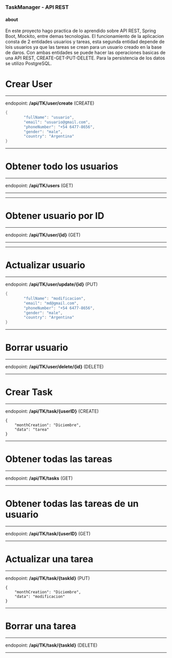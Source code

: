 ### TaskManager - API REST

#### about
En este proyecto hago practica de lo aprendido sobre API REST, Spring Boot, Mockito, entre demas tecnologias.
El funcionamiento de la aplicacion consta de 2 entidades usuarios y tareas, esta segunda entidad depende de lois usuarios ya que las tareas se crean para un usuario creado en la base de daros. Con ambas entidades se puede hacer las operaciones basicas de una API REST, CREATE-GET-PUT-DELETE.
Para la persistencia de los datos se utilizo PostgreSQL.

# Crear User
------------
endopoint:  **/api/TK/user/create** (CREATE)
```java
{
        "fullName": "usuario",
        "email": "usuario@gmail.com",
        "phoneNumber": "+54 6477-8656",
        "gender": "male",
        "country": "Argentina"
}
```
------------
# Obtener todo los usuarios

------------
endopoint:  **/api/TK/users** (GET) 

------------

------------
# Obtener usuario por ID

------------
endopoint:  **/api/TK/user/{id}** (GET) 

------------

------------
# Actualizar usuario

------------
endopoint:  **/api/TK/user/update/{id}** (PUT)
```JAVA
{
        "fullName": "modificacion",
        "email": "md@gmail.com",
        "phoneNumber": "+54 6477-8656",
        "gender": "male",
        "country": "Argentina"
}
```

------------

# Borrar usuario

------------
endopoint:  **/api/TK/user/delete/{id}** (DELETE)

------------

# Crear Task  

------------
endopoint:  **/api/TK/task/{userID}**  (CREATE)

```
{
    "monthCreation": "Diciembre",
    "data": "tarea"    
}
```
------------

# Obtener todas las tareas

------------

endopoint:  **/api/TK/tasks**  (GET)

------------

# Obtener todas las tareas de un usuario

------------

endopoint:  **/api/TK/task/{userID}**  (GET)

------------

# Actualizar una tarea

------------

endopoint:  **/api/TK/task/{taskId}**  (PUT)
```
{
    "monthCreation": "Diciembre",
    "data": "modificacion"    
}
```
------------

# Borrar una tarea

------------

endopoint:  **/api/TK/task/{taskId}**   (DELETE)

------------
